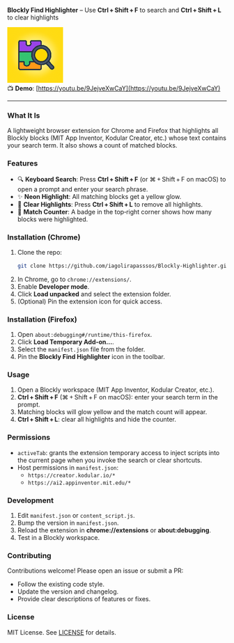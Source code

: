 **Blockly Find Highlighter** – Use **Ctrl + Shift + F** to search and **Ctrl + Shift + L** to clear highlights

[![Extension Icon](icon128.png)](icon128.png)  
📺 **Demo**: [https://youtu.be/9JejveXwCaY](https://youtu.be/9JejveXwCaY)

---

### What It Is
A lightweight browser extension for Chrome and Firefox that highlights all Blockly blocks (MIT App Inventor, Kodular Creator, etc.) whose text contains your search term. It also shows a count of matched blocks.

### Features
- 🔍 **Keyboard Search**: Press **Ctrl + Shift + F** (or ⌘ + Shift + F on macOS) to open a prompt and enter your search phrase.  
- ✨ **Neon Highlight**: All matching blocks get a yellow glow.  
- 🔄 **Clear Highlights**: Press **Ctrl + Shift + L** to remove all highlights.  
- 🔢 **Match Counter**: A badge in the top‑right corner shows how many blocks were highlighted.

### Installation (Chrome)
1. Clone the repo:  
   ```bash
   git clone https://github.com/iagolirapasssos/Blockly-Highlighter.git
   ```
2. In Chrome, go to `chrome://extensions/`.  
3. Enable **Developer mode**.  
4. Click **Load unpacked** and select the extension folder.  
5. (Optional) Pin the extension icon for quick access.

### Installation (Firefox)
1. Open `about:debugging#/runtime/this-firefox`.  
2. Click **Load Temporary Add-on…**.  
3. Select the `manifest.json` file from the folder.  
4. Pin the **Blockly Find Highlighter** icon in the toolbar.

### Usage
1. Open a Blockly workspace (MIT App Inventor, Kodular Creator, etc.).  
2. **Ctrl + Shift + F** (⌘ + Shift + F on macOS): enter your search term in the prompt.  
3. Matching blocks will glow yellow and the match count will appear.  
4. **Ctrl + Shift + L**: clear all highlights and hide the counter.

### Permissions
- `activeTab`: grants the extension temporary access to inject scripts into the current page when you invoke the search or clear shortcuts.  
- Host permissions in `manifest.json`:  
  - `https://creator.kodular.io/*`  
  - `https://ai2.appinventor.mit.edu/*`

### Development
1. Edit `manifest.json` or `content_script.js`.  
2. Bump the version in `manifest.json`.  
3. Reload the extension in **chrome://extensions** or **about:debugging**.  
4. Test in a Blockly workspace.

### Contributing
Contributions welcome! Please open an issue or submit a PR:  
- Follow the existing code style.  
- Update the version and changelog.  
- Provide clear descriptions of features or fixes.

### License
MIT License. See [LICENSE](LICENSE) for details.
